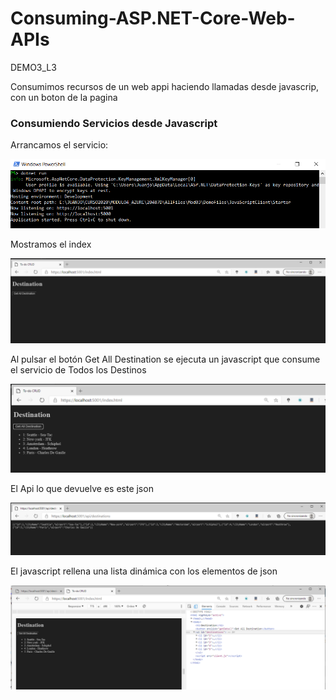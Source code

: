 # Consuming-ASP.NET-Core-Web-APIs
DEMO3_L3

Consumimos recursos de un web appi haciendo llamadas desde javascrip, con un boton de la pagina

### Consumiendo Servicios desde Javascript

Arrancamos el servicio:

![Arrancamos](arrrancamos.PNG)

Mostramos el index

![index](index.PNG)

Al pulsar el botón Get All Destination se ejecuta un javascript que consume el servicio de Todos los Destinos

![getAll](getAll.PNG)



El Api lo que devuelve es este json

![api_destination](api_destination.PNG)



El javascript rellena una lista dinámica con los elementos de json

![lista](lista.PNG)

